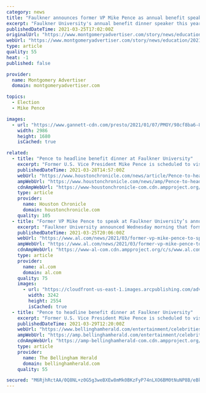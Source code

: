 ```yaml
---
category: news
title: "Faulkner announces former VP Mike Pence as annual benefit speaker"
excerpt: "Faulkner University's annual benefit dinner speaker this year will be former Vice President Mike Pence. The dinner will be October 7. Pence served as the country's 48th vice president in Donald Trump's administration. Previously, he served as the ..."
publishedDateTime: 2021-03-25T17:02:00Z
originalUrl: "https://www.montgomeryadvertiser.com/story/news/education/2021/03/25/faulkner-announces-former-vp-mike-pence-annual-benefit-speaker/4756634001/"
webUrl: "https://www.montgomeryadvertiser.com/story/news/education/2021/03/25/faulkner-announces-former-vp-mike-pence-annual-benefit-speaker/4756634001/"
type: article
quality: 55
heat: -1
published: false

provider:
  name: Montgomery Advertiser
  domain: montgomeryadvertiser.com

topics:
  - Election
  - Mike Pence

images:
  - url: "https://www.gannett-cdn.com/presto/2021/01/07/PMOY/98cf8ba6-86d6-404a-86c7-52f867176163-AP21007323484616.jpg?crop=4499,2531,x0,y228&width=3200&height=1680&fit=bounds"
    width: 2986
    height: 1680
    isCached: true

related:
  - title: "Pence to headline benefit dinner at Faulkner University"
    excerpt: "Former U.S. Vice President Mike Pence is scheduled to visit Alabama in the fall as part of a benefit for Faulkner University. Faulkner President Mike Williams said Pence will be the keynote speaker for the school's annual benefit dinner scheduled to occur at the Renaissance Hotel and Convention Center on Oct."
    publishedDateTime: 2021-03-28T14:57:00Z
    webUrl: "https://www.houstonchronicle.com/news/article/Pence-to-headline-benefit-dinner-at-Faulkner-16058929.php"
    ampWebUrl: "https://www.houstonchronicle.com/news/amp/Pence-to-headline-benefit-dinner-at-Faulkner-16058929.php"
    cdnAmpWebUrl: "https://www-houstonchronicle-com.cdn.ampproject.org/c/s/www.houstonchronicle.com/news/amp/Pence-to-headline-benefit-dinner-at-Faulkner-16058929.php"
    type: article
    provider:
      name: Houston Chronicle
      domain: houstonchronicle.com
    quality: 105
  - title: "Former VP Mike Pence to speak at Faulkner University’s annual benefit"
    excerpt: "Faulkner University announced Wednesday morning that former Vice President Mike Pence will headline its annual benefit dinner Oct. 7 in Montgomery. Pence served under former President Donald Trump, and also previously served as governor of Indiana and a member of the U."
    publishedDateTime: 2021-03-25T20:06:00Z
    webUrl: "https://www.al.com/news/2021/03/former-vp-mike-pence-to-speak-at-faulkner-universitys-annual-benefit.html"
    ampWebUrl: "https://www.al.com/news/2021/03/former-vp-mike-pence-to-speak-at-faulkner-universitys-annual-benefit.html?outputType=amp"
    cdnAmpWebUrl: "https://www-al-com.cdn.ampproject.org/c/s/www.al.com/news/2021/03/former-vp-mike-pence-to-speak-at-faulkner-universitys-annual-benefit.html?outputType=amp"
    type: article
    provider:
      name: al.com
      domain: al.com
    quality: 75
    images:
      - url: "https://cloudfront-us-east-1.images.arcpublishing.com/advancelocal/CKGXRUQ4VJBL3O3CZ5ROSCNMGI.jpeg"
        width: 3242
        height: 2554
        isCached: true
  - title: "Pence to headline benefit dinner at Faulkner University"
    excerpt: "Former U.S. Vice President Mike Pence is scheduled to visit Alabama in the fall as part of a benefit for Faulkner University."
    publishedDateTime: 2021-03-29T12:20:00Z
    webUrl: "https://www.bellinghamherald.com/entertainment/celebrities/article250270800.html"
    ampWebUrl: "https://amp.bellinghamherald.com/entertainment/celebrities/article250270800.html"
    cdnAmpWebUrl: "https://amp-bellinghamherald-com.cdn.ampproject.org/c/s/amp.bellinghamherald.com/entertainment/celebrities/article250270800.html"
    type: article
    provider:
      name: The Bellingham Herald
      domain: bellinghamherald.com
    quality: 55

secured: "M6RjhRctAA/0Q8NL+z0G5g3weBXEw8mMk0BKzFyP74nLXO6BM0tNuNP8B/eBkV31GR2oJnVBXZJBTQhHt/IW8eFT0mLKriICn2yhuXPwi3wqZGveN5EWc71ZbCexaScyqFGwqhIoVBR+MoAyOUa+NghVEAWexe4U5I6xkufD0GIC5INjTknch9MTqR93NZCIQO3pzydyOJfLHnUVKFkwdrcGPCWCkG3jG56EG2ehe1B421zZqjVqRh9BbP921o5I5gkXufPPm3nfGvuQB9yk5bxHLDqZJoPupuogV6enGiVegTBn8P4GO0rvGB5C3lxJET69BTlz8qLJZlLTPmM0HgVAnM44M1ux6jTNCacWEjM=;REb+c2NXYZB/qmZRC4GoQw=="
---
```


